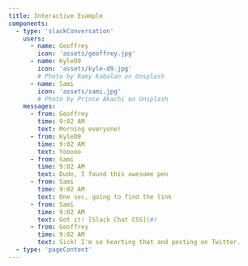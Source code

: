 ```yaml
---
title: Interactive Example
components: 
  - type: 'slackConversation'
    users: 
      - name: Geoffrey
        icon: 'assets/geoffrey.jpg'
      - name: KyleD9
        icon: 'assets/kyle-d9.jpg'
        # Photo by Ramy Kabalan on Unsplash
      - name: Sami
        icon: 'assets/sami.jpg'
        # Photo by Prince Akachi on Unsplash
    messages:
      - from: Geoffrey
        time: 9:02 AM
        text: Morning everyone!
      - from: KyleD9
        time: 9:02 AM
        text: Yooooo
      - from: Sami
        time: 9:02 AM
        text: Dude, I found this awesome pen
      - from: Sami
        time: 9:02 AM
        text: One sec, going to find the link
      - from: Sami
        time: 9:02 AM
        text: Got it! [Slack Chat CSS](#)
      - from: Geoffrey
        time: 9:02 AM
        text: Sick! I'm so hearting that and posting on Twitter.
  - type: 'pageContent'
---
```


